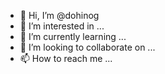 - 👋 Hi, I’m @dohinog
- 👀 I’m interested in ...
- 🌱 I’m currently learning ...
- 💞️ I’m looking to collaborate on ...
- 📫 How to reach me ...

<!---
dohinog/dohinog is a ✨ special ✨ repository because its `README.md` (this file) appears on your GitHub profile.
You can click the Preview link to take a look at your changes.
--->
